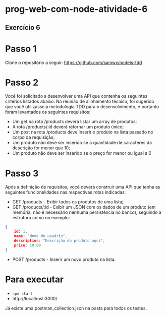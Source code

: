 # prog-web-com-node-atividade-6
## Exercício 6
# Passo 1
Clone o repositório a seguir: https://github.com/samwx/nodejs-tdd

# Passo 2
Você foi solicitado a desenvolver uma API que contenha os seguintes critérios listados abaixo. Na
reunião de alinhamento técnico, foi sugerido que você utilizasse a metodologia TDD para o
desenvolvimento, e portanto foram levantados os seguintes requisitos:
- Um get na rota /products deverá listar um array de produtos;
- A rota /products/:id deverá retornar um produto único;
- Um post na rota /products deve inserir o produto na lista passado no corpo da requisição;
- Um produto não deve ser inserido se a quantidade de caracteres da descrição for menor que 10;
- Um produto não deve ser inserido se o preço for menor ou igual a 0

# Passo 3
Após a definição de requisitos, você deverá construir uma API que tenha as seguintes funcionalidades
nas respectivas rotas indicadas:
- GET /products - Exibir todos os produtos de uma lista;
- GET /products/:id - Exibir um JSON com os dados de um produto (em memória, não é
necessário nenhuma persistência no banco), seguindo a estrutura como no exemplo:
```json
{
	id: 1,
	name: "Nome do usuário",
	description: "Descrição do produto aqui",
	price: 19.00
}
```
- POST /products - Inserir um novo produto na lista.

# Para executar
- `npm start`
- http://localhost:3000/

Já existe uma postman_collection.json na pasta para todos os testes.